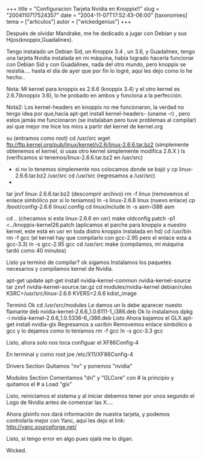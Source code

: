 +++
title = "Configuracion Tarjeta Nvidia en Knoppix!!"
slug = "2004110717524357"
date = "2004-11-07T17:52:43-06:00"
[taxonomies]
tema = ["articulos"]
autor = ["wickedgenius"]
+++

Después de olvidar Mandrake, me he dedicado a jugar con Debian y sus
Hijos(knoppix,Guadalinex).

Tengo instalado un Debian Sid, un Knoppix 3.4 , un 3.6, y Guadalinex,
tengo una tarjeta Nvidia instalada en mi máquina, había logrado hacerla
funcionar con Debian Sid y con Guadalinex, nada del otro mundo, pero
knoppix se resistía…. hasta el día de ayer que por fin lo logré, aquí
les dejo como lo he hecho..

<!-- more -->
Nota: Mi kernel para knoppix es 2.6.6 (knoppix 3.4) y el otro kernel es
2.6.7(knoppix 3.6), lo he probado en ambos y funciona a la perfección.

Nota2: Los kernel-headers en knoppix no me funcionaron, la verdad no
tengo idea por que,hacía apt-get install kernel-headers- (uname -r) ,
pero estos jamás me funcionaron (se instalaban pero tuve problemas al
compilar) así que mejor me hice los mios a partir del kernel de
kernel.org

su (entramos como root) cd /usr/src wget
ftp://ftp.kernel.org/pub/linux/kernel/v2.6/linux-2.6.6.tar.bz2
(simplemente obtenemos el kernel, si usas otro kernel simplemente
modifica 2.6.X ) ls (verificamos si tenemos/linux-2.6.6.tar.bz2 en
/usr/src)

-   si no lo tenemos simplemente nos colocamos donde se bajó y cp
    linux-2.6.6.tar.bz2 /usr/src cd /usr/src (regresamos a /usr/src)
-

tar jxvf linux-2.6.6.tar.bz2 (descomprir archivo) rm -f linux (removemos
el enlace simbólico por si lo teníamos) ln -s linux-2.6.6 linux (nuevo
enlace) cp /boot/config-2.6.6 linux/.config cd linux/include ln -s
asm-i386 asm

cd .. (checamos si esta linux-2.6.6 en usr) make oldconfig patch -p1
\<../knoppix-kernel26.patch (aplicamos el parche para knoppix a nuestro
kernel, este está en usr en toda distro knoppix instalada en hd) cd
/usr/bin rm -f gcc (el kernel hay que compilarlo con gcc-2.95 pero el
enlace esta a gcc-3.3) ln -s gcc-2.95 gcc cd /usr/src make (compilamos,
mi máquina tardó como 40 minutos)

Listo ya terminó de compilar? ok sigamos Instalamos los paquetes
necesarios y compilamos kernel de Nvidia.

apt-get update apt-get install nvidia-kernel-common nvidia-kernel-source
tar zxvf nvidia-kernel-source.tar.gz cd modules/nvidia-kernel
debian/rules KSRC=/usr/src/linux-2.6.6 KVERS=2.6.6 kdist_image

Terminó Ok cd /usr/src/modules Le damos un ls debe aparecer nuesto
flamante deb nvidia-kernel-2.6.6_1.0.6111-1_i386.deb Ok lo instalamos
dpkg -i nvidia-kernel-2.6.6_1.0.5336-6_i386.deb Listo Ahora bajamos el
GLX apt-get install nvidia-glx Regresamos a usr/bin Removemos enlace
simbólico a gcc y lo dejamos como lo teníamos rm -f gcc ln -s gcc-3.3
gcc

Listo, ahora solo nos toca configuar el XF86Config-4

En terminal y como root joe /etc/X11/XF86Config-4

Drivers Section Quitamos &quot;nv&quot; y ponemos &quot;nvidia&quot;

Modules Section Comentamos &quot;dri&quot; y &quot;GLCore&quot; con \#
la principio y quitamos el \# a Load &quot;glx&quot;

Listo, reiniciamos el sistema y al iniciar debemos tener por unos
segundo el Logo de Nvidia antes de comenzar las X….

Ahora glxinfo nos dará información de nuestra tarjeta, y podemos
controlarla mejor con Yanc, aquí les dejo el link:
http://yanc.sourceforge.net/

Listo, si tengo error en algo pues ojalá me lo digan.

Wicked.

